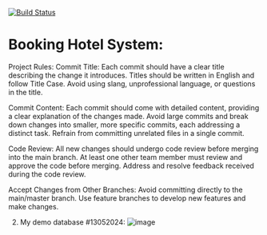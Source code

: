 [![Build Status](http://103.77.246.24/job/Action_in_lab/job/booking-hotel/badge/icon)](http://103.77.246.24/job/Action_in_lab/job/booking-hotel/)
# Booking Hotel System:

Project Rules:
Commit Title:
Each commit should have a clear title describing the change it introduces.
Titles should be written in English and follow Title Case.
Avoid using slang, unprofessional language, or questions in the title.

Commit Content:
Each commit should come with detailed content, providing a clear explanation of the changes made.
Avoid large commits and break down changes into smaller, more specific commits, each addressing a distinct task.
Refrain from committing unrelated files in a single commit.

Code Review:
All new changes should undergo code review before merging into the main branch.
At least one other team member must review and approve the code before merging.
Address and resolve feedback received during the code review.

Accept Changes from Other Branches:
Avoid committing directly to the main/master branch.
Use feature branches to develop new features and make changes.

2. My demo database #13052024:
   ![image](https://github.com/chinhbean09/booking-hotel/assets/112397448/bac66ad8-563f-4853-a8eb-6fc9eb90e683)


